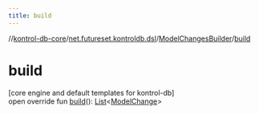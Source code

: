 ```yaml
---
title: build
---
```

//[kontrol-db-core](../../../index.html)/[net.futureset.kontroldb.dsl](../index.html)/[ModelChangesBuilder](index.html)/[build](build.html)



# build



[core engine and default templates for kontrol-db]\
open override fun [build](build.html)(): [List](https://kotlinlang.org/api/latest/jvm/stdlib/kotlin.collections/-list/index.html)&lt;[ModelChange](../../net.futureset.kontroldb.modelchange/-model-change/index.html)&gt;




